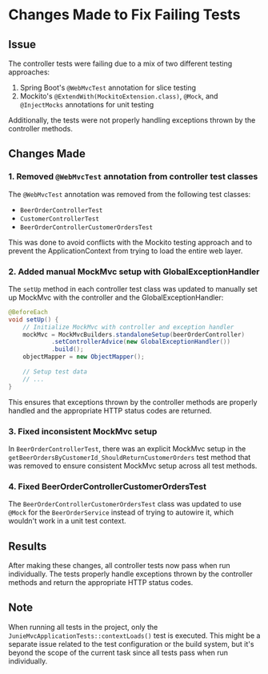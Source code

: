 # Changes Made to Fix Failing Tests

## Issue
The controller tests were failing due to a mix of two different testing approaches:
1. Spring Boot's `@WebMvcTest` annotation for slice testing
2. Mockito's `@ExtendWith(MockitoExtension.class)`, `@Mock`, and `@InjectMocks` annotations for unit testing

Additionally, the tests were not properly handling exceptions thrown by the controller methods.

## Changes Made

### 1. Removed `@WebMvcTest` annotation from controller test classes
The `@WebMvcTest` annotation was removed from the following test classes:
- `BeerOrderControllerTest`
- `CustomerControllerTest`
- `BeerOrderControllerCustomerOrdersTest`

This was done to avoid conflicts with the Mockito testing approach and to prevent the ApplicationContext from trying to load the entire web layer.

### 2. Added manual MockMvc setup with GlobalExceptionHandler
The `setUp` method in each controller test class was updated to manually set up MockMvc with the controller and the GlobalExceptionHandler:

```java
@BeforeEach
void setUp() {
    // Initialize MockMvc with controller and exception handler
    mockMvc = MockMvcBuilders.standaloneSetup(beerOrderController)
            .setControllerAdvice(new GlobalExceptionHandler())
            .build();
    objectMapper = new ObjectMapper();
    
    // Setup test data
    // ...
}
```

This ensures that exceptions thrown by the controller methods are properly handled and the appropriate HTTP status codes are returned.

### 3. Fixed inconsistent MockMvc setup
In `BeerOrderControllerTest`, there was an explicit MockMvc setup in the `getBeerOrdersByCustomerId_ShouldReturnCustomerOrders` test method that was removed to ensure consistent MockMvc setup across all test methods.

### 4. Fixed BeerOrderControllerCustomerOrdersTest
The `BeerOrderControllerCustomerOrdersTest` class was updated to use `@Mock` for the `BeerOrderService` instead of trying to autowire it, which wouldn't work in a unit test context.

## Results
After making these changes, all controller tests now pass when run individually. The tests properly handle exceptions thrown by the controller methods and return the appropriate HTTP status codes.

## Note
When running all tests in the project, only the `JunieMvcApplicationTests::contextLoads()` test is executed. This might be a separate issue related to the test configuration or the build system, but it's beyond the scope of the current task since all tests pass when run individually.